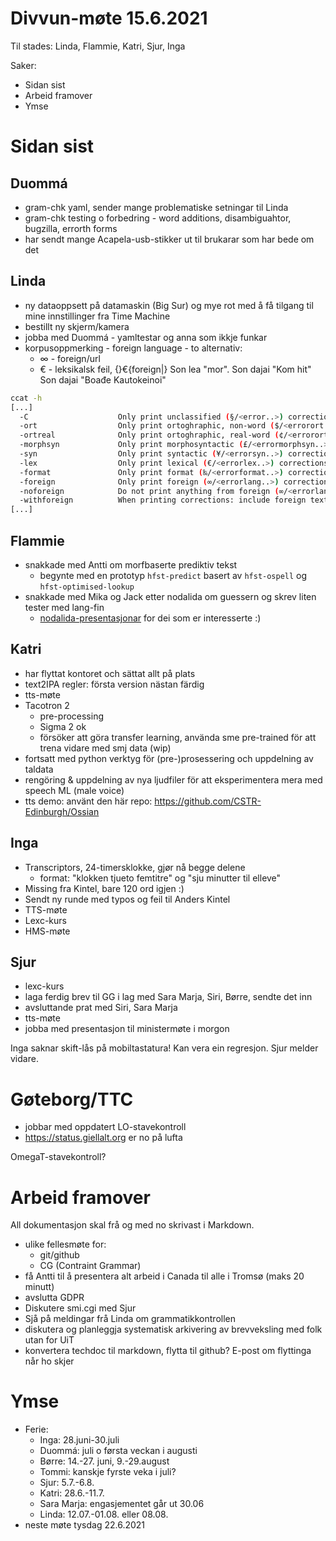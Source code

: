 # Divvun-møte 15.6.2021

Til stades: Linda, Flammie, Katri, Sjur, Inga

Saker:
* Sidan sist
* Arbeid framover
* Ymse

# Sidan sist

## Duommá
* gram-chk yaml, sender mange problematiske setningar til Linda
* gram-chk testing o forbedring - word additions, disambiguahtor, bugzilla, errorth forms
* har sendt mange Acapela-usb-stikker ut til brukarar som har bede om det

## Linda
* ny dataoppsett på datamaskin (Big Sur) og mye rot med å få tilgang til mine innstillinger fra Time Machine
* bestillt ny skjerm/kamera
* jobba med Duommá - yamltestar og anna som ikkje funkar
* korpusoppmerking - foreign language - to alternativ:
    - ∞ - foreign/url
    - € - leksikalsk feil, {}€{foreign|}
    Son lea "mor".
    Son dajai "Kom hit"
    Son dajai "Boađe Kautokeinoi"
    

```sh
ccat -h
[...]
  -C                    Only print unclassified (§/<error..>) corrections
  -ort                  Only print ortoghraphic, non-word ($/<errorort..>) corrections
  -ortreal              Only print ortoghraphic, real-word (¢/<errorortreal..>) corrections
  -morphsyn             Only print morphosyntactic (£/<errormorphsyn..>) corrections
  -syn                  Only print syntactic (¥/<errorsyn..>) corrections
  -lex                  Only print lexical (€/<errorlex..>) corrections
  -format               Only print format (‰/<errorformat..>) corrections
  -foreign              Only print foreign (∞/<errorlang..>) corrections
  -noforeign            Do not print anything from foreign (∞/<errorlang..>) corrections
  -withforeign          When printing corrections: include foreign text instead of nothing
[...]
```

## Flammie
* snakkade med Antti om morfbaserte prediktiv tekst
    * begynte med en prototyp `hfst-predict` basert av `hfst-ospell` og `hfst-optimised-lookup`
* snakkade med Mika og Jack etter nodalida om guessern og skrev liten tester med lang-fin
    - [nodalida-presentasjonar](https://www.youtube.com/channel/UC7-MhdgPGODBaWFE-6QwuTw) for dei som er interesserte :)

## Katri
* har flyttat kontoret och sättat allt på plats 
* text2IPA regler: första version nästan färdig
* tts-møte
* Tacotron 2
    * pre-processing
    * Sigma 2 ok
    * försöker att göra transfer learning, använda sme pre-trained för att trena vidare med smj data (wip)
* fortsatt med python verktyg för (pre-)prosessering och uppdelning av taldata
* rengöring & uppdelning av nya ljudfiler för att eksperimentera mera med speech ML (male voice)
* tts demo: använt den här repo: https://github.com/CSTR-Edinburgh/Ossian 

## Inga
* Transcriptors, 24-timersklokke, gjør nå begge delene
    * format: "klokken tjueto femtitre" og "sju minutter til elleve"
* Missing fra Kintel, bare 120 ord igjen :)
* Sendt ny runde med typos og feil til Anders Kintel
* TTS-møte
* Lexc-kurs
* HMS-møte

## Sjur
* lexc-kurs
* laga ferdig brev til GG i lag med Sara Marja, Siri, Børre, sendte det inn
* avsluttande prat med Siri, Sara Marja
* tts-møte
* jobba med presentasjon til ministermøte i morgon

Inga saknar skift-lås på mobiltastatura! Kan vera ein regresjon. Sjur melder vidare.

# Gøteborg/TTC
* jobbar med oppdatert LO-stavekontroll
* <https://status.giellalt.org> er no på lufta

OmegaT-stavekontroll?

# Arbeid framover

All dokumentasjon skal frå og med no skrivast i Markdown.

* ulike fellesmøte for:
    * git/github
    * CG (Contraint Grammar)
* få Antti til å presentera alt arbeid i Canada til alle i Tromsø (maks 20 minutt)
* avslutta GDPR
* Diskutere smi.cgi med Sjur
* Sjå på meldingar frå Linda om grammatikkontrollen
* diskutera og planleggja systematisk arkivering av brevveksling med folk utan for UiT
* konvertera techdoc til markdown, flytta til github? E-post om flyttinga når ho skjer

# Ymse
* Ferie:
    * Inga: 28.juni-30.juli
    * Duommá: juli o førsta veckan i augusti
    * Børre: 14.-27. juni, 9.-29.august
    * Tommi: kanskje fyrste veka i juli?
    * Sjur: 5.7.-6.8.
    * Katri: 28.6.-11.7.
    * Sara Marja: engasjementet går ut 30.06
    * Linda: 12.07.-01.08. eller 08.08.
* neste møte tysdag 22.6.2021
